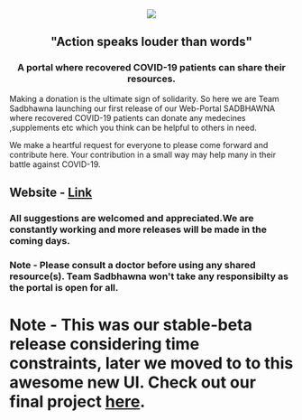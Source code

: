 <center>
  <img src="./public/images/logobanner.png"></img>
  <h2>"Action speaks louder than words"</h2>
  <h3> A portal where recovered COVID-19 patients can share their resources. </h3>
</center>
<p>
Making a donation is the ultimate sign of solidarity. So here we are Team Sadbhawna launching our first release of
our Web-Portal SADBHAWNA where recovered COVID-19 patients can donate any medecines ,supplements etc which you think 
can be helpful to others in need.
</p>
We make a heartful request for everyone to please come forward and contribute here. Your contribution in a small way may help many in their battle against COVID-19.

## Website - [Link](https://sadbhawna.netlify.app)

### All suggestions are welcomed and appreciated.We are constantly working and more releases will be made in the coming days.
### Note - Please consult a doctor before using any shared resource(s). Team Sadbhawna won't take any responsibilty as the portal is open for all.

# Note - This was our stable-beta release considering time constraints, later we moved to to this awesome new UI. Check out our final project [here](https://github.com/TeamSadbhawna/portal).


